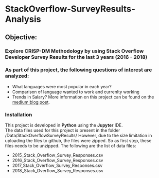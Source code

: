 # StackOverflow-SurveyResults-Analysis
## Objective:
### Explore CRISP-DM Methodology by using Stack Overflow Developer Survey Results for the last 3 years (2016 - 2018)
### As part of this project, the following questions of interest are analyzed:
- What languages were most popular in each year?
- Comparison of language wanted to work and currenlty working
- Trends in Salary?
More information on this project can be found on the <a href="http://medium.com">medium blog post</a>.

### Installation
This project is developed in <b>Python</b> using the <b>Jupyter</b> IDE. </br>
The data files used for this project is present in the folder /Data/StackOverflowSurveyResults/
However, due to the size limitation in uploading the files to github, the files were zipped. So as first step, these files needs to be unzipped. The following are the list of data files: </br>
- 2015_Stack_Overflow_Survey_Responses.csv
- 2016_Stack_Overflow_Survey_Responses.csv
- 2017_Stack_Overflow_Survey_Responses.csv
- 2018_Stack_Overflow_Survey_Responses.csv
